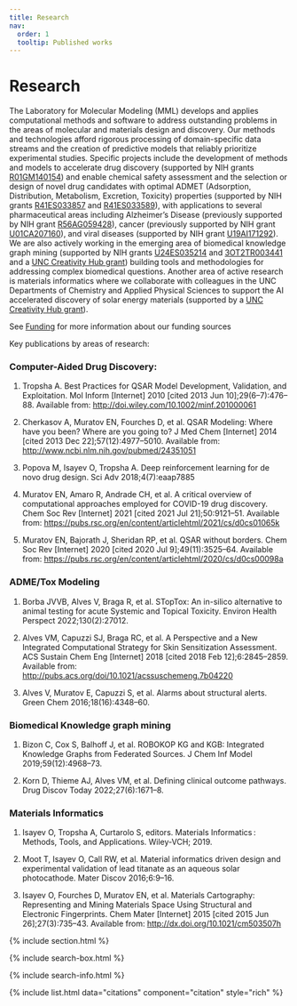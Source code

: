 ```yaml
---
title: Research
nav:
  order: 1
  tooltip: Published works
---
```


# <i class="fas fa-microscope"></i>Research

The Laboratory for Molecular Modeling (MML) develops and applies computational methods and software to address 
outstanding problems in the areas of molecular and materials design and discovery. Our methods and technologies 
afford rigorous processing of domain-specific data streams and the creation of predictive models that reliably 
prioritize experimental studies. Specific projects include the development of methods and models to accelerate 
drug discovery (supported by NIH grants [R01GM140154](https://reporter.nih.gov/search/QaUpoli2g0SJ7zKRmh4UJQ/project-details/10398798)) and enable chemical safety assessment and the selection or 
design of novel drug candidates with optimal ADMET (Adsorption, Distribution, Metabolism, Excretion, Toxicity) 
properties (supported by NIH grants [R41ES033857](https://reporter.nih.gov/search/FPjWzN7VA0i0WsDOw6j3Yg/project-details/10379210) and [R41ES033589](https://reporter.nih.gov/search/FPjWzN7VA0i0WsDOw6j3Yg/project-details/10324720)), with applications to several pharmaceutical 
areas including Alzheimer’s Disease (previously supported by NIH grant [R56AG059428](https://reporter.nih.gov/search/QaUpoli2g0SJ7zKRmh4UJQ/project-details/9701335)), cancer (previously supported 
by NIH grant [U01CA207160](https://reporter.nih.gov/search/QaUpoli2g0SJ7zKRmh4UJQ/project-details/9548186)), and viral diseases (supported by NIH grant [U19AI171292](https://reporter.nih.gov/search/IAbeniS3GkapIr1iTaF3Ww/project-details/10513679)). We are also actively working in 
the emerging area of biomedical knowledge graph mining (supported by NIH grants [U24ES035214](https://reporter.nih.gov/search/QaUpoli2g0SJ7zKRmh4UJQ/project-details/10494653) and [3OT2TR003441](https://reporter.nih.gov/search/QaUpoli2g0SJ7zKRmh4UJQ/project-details/10706749) and a 
[UNC Creativity Hub grant](https://research.unc.edu/creativity-hubs/projects/winner-2022/)) building tools and methodologies for addressing complex biomedical questions. Another 
area of active research is materials informatics where we collaborate with colleagues in the UNC Departments of 
Chemistry and Applied Physical Sciences to support the AI accelerated discovery of solar energy materials 
(supported by a [UNC Creativity Hub grant](https://research.unc.edu/creativity-hubs/projects/winner-2020/)).

See [Funding](/funding) for more information about our funding sources

Key publications by areas of research:

### Computer-Aided Drug Discovery:

1) Tropsha A. Best Practices for QSAR Model Development, Validation, and Exploitation. Mol Inform [Internet] 2010 [cited 2013 Jun 10];29(6–7):476–88. Available from: http://doi.wiley.com/10.1002/minf.201000061

2) Cherkasov A, Muratov EN, Fourches D, et al. QSAR Modeling: Where have you been? Where are you going to? J Med Chem [Internet] 2014 [cited 2013 Dec 22];57(12):4977–5010. Available from: http://www.ncbi.nlm.nih.gov/pubmed/24351051

3) Popova M, Isayev O, Tropsha A. Deep reinforcement learning for de novo drug design. Sci Adv 2018;4(7):eaap7885

4) Muratov EN, Amaro R, Andrade CH, et al. A critical overview of computational approaches employed for COVID-19 drug discovery. Chem Soc Rev [Internet] 2021 [cited 2021 Jul 21];50:9121–51. Available from: https://pubs.rsc.org/en/content/articlehtml/2021/cs/d0cs01065k

5) Muratov EN, Bajorath J, Sheridan RP, et al. QSAR without borders. Chem Soc Rev [Internet] 2020 [cited 2020 Jul 9];49(11):3525–64. Available from: https://pubs.rsc.org/en/content/articlehtml/2020/cs/d0cs00098a

### ADME/Tox Modeling

1) Borba JVVB, Alves V, Braga R, et al. STopTox: An in-silico alternative to animal testing for acute Systemic and Topical Toxicity. Environ Health Perspect 2022;130(2):27012.

2) Alves VM, Capuzzi SJ, Braga RC, et al. A Perspective and a New Integrated Computational Strategy for Skin Sensitization Assessment. ACS Sustain Chem Eng [Internet] 2018 [cited 2018 Feb 12];6:2845–2859. Available from: http://pubs.acs.org/doi/10.1021/acssuschemeng.7b04220

3) Alves V, Muratov E, Capuzzi S, et al. Alarms about structural alerts. Green Chem 2016;18(16):4348–60.

### Biomedical Knowledge graph mining

1) Bizon C, Cox S, Balhoff J, et al. ROBOKOP KG and KGB: Integrated Knowledge Graphs from Federated Sources. J Chem Inf Model 2019;59(12):4968–73.

2) Korn D, Thieme AJ, Alves VM, et al. Defining clinical outcome pathways. Drug Discov Today 2022;27(6):1671–8.

### Materials Informatics

1) Isayev O, Tropsha A, Curtarolo S, editors. Materials Informatics : Methods, Tools, and Applications. Wiley-VCH; 2019.

2) Moot T, Isayev O, Call RW, et al. Material informatics driven design and experimental validation of lead titanate as an aqueous solar photocathode. Mater Discov 2016;6:9–16.

3) Isayev O, Fourches D, Muratov EN, et al. Materials Cartography: Representing and Mining Materials Space Using Structural and Electronic Fingerprints. Chem Mater [Internet] 2015 [cited 2015 Jun 26];27(3):735–43. Available from: http://dx.doi.org/10.1021/cm503507h

{% include section.html %}

{% include search-box.html %}

{% include search-info.html %}

{% include list.html data="citations" component="citation" style="rich" %}
